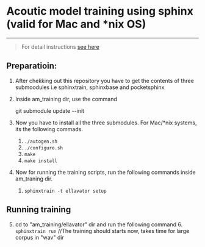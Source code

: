 # Acoutic model training using sphinx (valid for Mac and *nix OS)
***
> For detail instructions [see here](http://cmusphinx.sourceforge.net/wiki/tutorialam)

## Preparatioin:
1. After chekking out this repository you have to get the contents of three submoodules i.e sphinxtrain, sphinxbase and pocketsphinx

2. Inside am_training dir, use the command

    git submodule update --init 
    
3. Now you have to install all the three submodules. For Mac/*nix systems, its the following commads.
    1. `./autogen.sh`
    2. `./configure.sh`
    3. `make`
    4. `make install`
  
4. Now for running the training scripts, run the following commands inside am_traning dir.
    1. `sphinxtrain -t ellavator setup`

## Running training
5. cd to "am_training/ellavator" dir and run the following command
    6. `sphinxtrain run`    //The training should starts now, takes time for large corpus in "wav" dir
